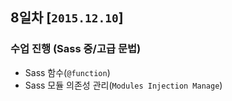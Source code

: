 ## 8일차 [`2015.12.10`]

### 수업 진행 (Sass 중/고급 문법)

- Sass 함수(`@function`)
- Sass 모듈 의존성 관리(`Modules Injection Manage`)